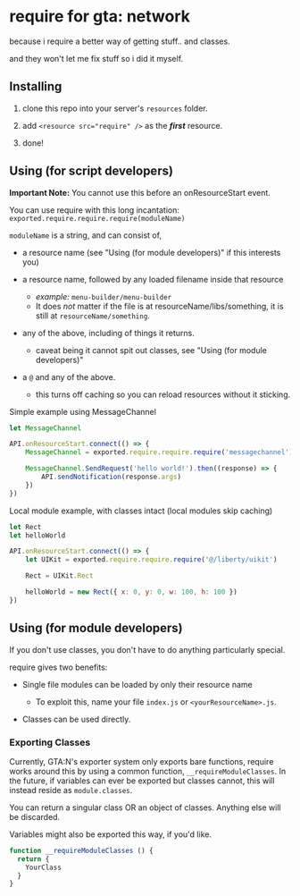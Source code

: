# require for gta: network

because i require a better way of getting stuff.. and classes.

and they won't let me fix stuff so i did it myself.

## Installing

1. clone this repo into your server's `resources` folder.

2. add `<resource src="require" />` as the ***first*** resource.

3. done!

## Using (for script developers)

**Important Note:** You cannot use this before an onResourceStart event.

You can use require with this long incantation: `exported.require.require.require(moduleName)`

`moduleName` is a string, and can consist of,
 
 - a resource name (see "Using (for module developers)" if this interests you)
 
 - a resource name, followed by any loaded filename inside that resource
   + *example:* `menu-builder/menu-builder`
   + It does *not* matter if the file is at resourceName/libs/something, it is still at `resourceName/something`.

 - any of the above, including of things it returns.
   + caveat being it cannot spit out classes, see "Using (for module developers)"

 - a `@` and any of the above.
   + this turns off caching so you can reload resources without it sticking. 

Simple example using MessageChannel

```js
let MessageChannel

API.onResourceStart.connect(() => {
	MessageChannel = exported.require.require.require('messagechannel')

	MessageChannel.SendRequest('hello world!').then((response) => {
		API.sendNotification(response.args)
	})
})
```

Local module example, with classes intact (local modules skip caching)

```js
let Rect
let helloWorld

API.onResourceStart.connect(() => {
	let UIKit = exported.require.require.require('@/liberty/uikit')

	Rect = UIKit.Rect

	helloWorld = new Rect({ x: 0, y: 0, w: 100, h: 100 })
})
```

## Using (for module developers)

If you don't use classes, you don't have to do anything particularly special. 

require gives two benefits:

- Single file modules can be loaded by only their resource name
  + To exploit this, name your file `index.js` or `<yourResourceName>.js`.

- Classes can be used directly.


### Exporting Classes

Currently, GTA:N's exporter system only exports bare functions, require works around this by using a common function, `__requireModuleClasses`. In the future, if variables can ever be exported but classes cannot, this will instead reside as `module.classes`.

You can return a singular class OR an object of classes. Anything else will be discarded.

Variables might also be exported this way, if you'd like.

```js
function __requireModuleClasses () {
  return {
    YourClass
  }
}
```
